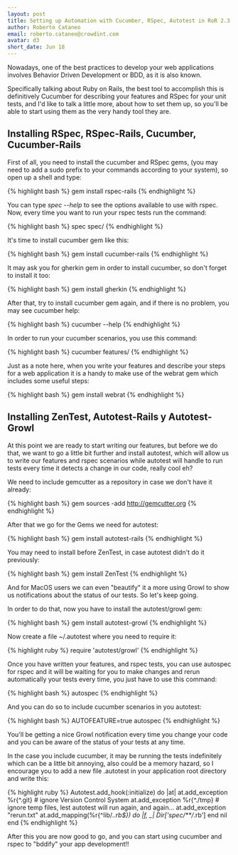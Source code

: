 ```yaml
---
layout: post
title: Setting up Automation with Cucumber, RSpec, Autotest in RoR 2.3.8
author: Roberto Cataneo
email: roberto.cataneo@crowdint.com
avatar: d3
short_date: Jun 18
---
```


Nowadays, one of the best practices to develop your web applications involves Behavior Driven Development or BDD, as it is also known. 

Specifically talking about Ruby on Rails, the best tool to accomplish this is definitively Cucumber for describing your features and RSpec for your unit tests, and I'd like to talk a little more, about how to set them up, so you'll be able to start using them as the very handy tool they are.

## Installing RSpec, RSpec-Rails, Cucumber, Cucumber-Rails

First of all, you need to install the cucumber and RSpec gems, (you may need to add a sudo prefix to your commands according to your system), so open up a shell and type:

{% highlight bash %}
gem install rspec-rails
{% endhighlight %}

You can type _spec --help_ to see the options available to use with rspec. Now, every time you want to run your rspec tests run the command:

{% highlight bash %}
spec spec/
{% endhighlight %}

It's time to install cucumber gem like this:

{% highlight bash %}
gem install cucumber-rails
{% endhighlight %}

It may ask you for gherkin gem in order to install cucumber, so don't forget to install it too:

{% highlight bash %}
gem install gherkin
{% endhighlight %}

After that, try to install cucumber gem again, and if there is no problem, you may see cucumber help:

{% highlight bash %}
cucumber --help
{% endhighlight %}

In order to run your cucumber scenarios, you use this command:

{% highlight bash %}
cucumber features/
{% endhighlight %}

Just as a note here, when you write your features and describe your steps for a web application it is a handy to make use of the webrat gem which includes some useful steps:

{% highlight bash %}
gem install webrat
{% endhighlight %}

## Installing ZenTest, Autotest-Rails y Autotest-Growl
 
At this point we are ready to start writing our features, but before we do that, we want to go a little bit further and install autotest, which will allow us to write our features and rspec scenarios while autotest will handle to run tests every time it detects a change in our code, really cool eh?

We need to include gemcutter as a repository in case we don't have it already:

{% highlight bash %}
gem sources -add http://gemcutter.org
{% endhighlight %}

After that we go for the Gems we need for autotest:

{% highlight bash %}
gem install autotest-rails
{% endhighlight %}

You may need to install before ZenTest, in case autotest didn't do it previously:

{% highlight bash %}
gem install ZenTest
{% endhighlight %}

And for MacOS users we can even "beautify" it a more using Growl to show us notifications about the status of our tests. So let's keep going.

In order to do that, now you have to install the autotest/growl gem:

{% highlight bash %}
gem install autotest-growl
{% endhighlight %}

Now create a  file ~/.autotest where you need to require it:

{% highlight ruby %} 
require 'autotest/growl'
{% endhighlight %}

Once you have written  your features, and rspec tests, you can use autospec for rspec and it will be waiting for you to make changes and rerun automatically your tests every time, you just have to use this command:

{% highlight bash %}
autospec
{% endhighlight %}

And you can do so to include cucumber scenarios in you autotest:

{% highlight bash %}
AUTOFEATURE=true autospec
{% endhighlight %}

You'll be getting a nice Growl notification every time you change your code and you can be aware of the status of your tests at any time.

In the case you include cucumber, it may be running the tests indefinitely which can be  a little bit annoying, also could be a memory hazard, so I encourage you to add a new file .autotest in your application root directory and write this:

{% highlight ruby %}
Autotest.add_hook(:initialize) do |at|
    at.add_exception %r{^\.git}  # ignore Version Control System
     at.add_exception %r{^./tmp}  # ignore temp files, lest autotest will run again, and again...
     at.add_exception "rerun.txt"
     at.add_mapping(%r{^lib/.*\.rb$}) do |f, _|
          Dir['spec/**/*.rb']
     end
     nil
end
{% endhighlight %}

After this you are now good to go, and you can start using cucumber and rspec to "bddify" your app development!!
